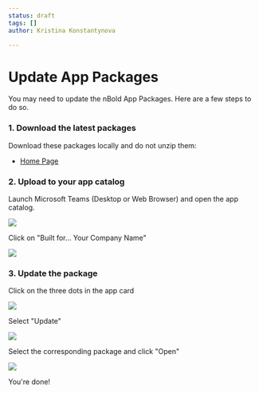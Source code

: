 ```yaml
---
status: draft
tags: []
author: Kristina Konstantynova

---
```

# Update App Packages

You may need to update the nBold App Packages. Here are a few steps to do so. 

### 1. Download the latest packages

  
Download these packages locally and do not unzip them:

* [Home Page](https://dist.salestim.com/packages/io.salestim.automation.targeted.home.prd.zip)

### 2. Upload to your app catalog

Launch Microsoft Teams (Desktop or Web Browser) and open the app catalog.

![](https://downloads.intercomcdn.com/i/o/175239176/288f7fbbe29b87d75d461199/image.png)

Click on "Built for... Your Company Name"

![](https://downloads.intercomcdn.com/i/o/175239610/ead662b395e935ddf41b33ed/image.png)

### 3. Update the package

Click on the three dots in the app card

![](https://downloads.intercomcdn.com/i/o/220175279/73cf50cf22a56ebbaaac7ed4/image.png)

Select "Update"

![](https://downloads.intercomcdn.com/i/o/220175532/f0a0f9b7e2c7b1486a462a7d/image.png)

Select the corresponding package and click "Open"

![](https://downloads.intercomcdn.com/i/o/220176385/489ea6d61c3bbb0706477b46/image.png)

You're done!